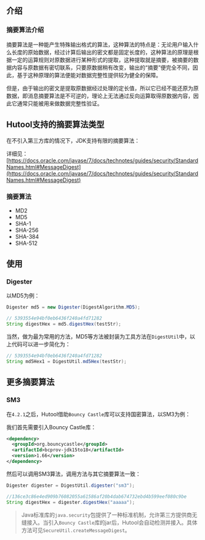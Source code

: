 ## 介绍

### 摘要算法介绍

摘要算法是一种能产生特殊输出格式的算法，这种算法的特点是：无论用户输入什么长度的原始数据，经过计算后输出的密文都是固定长度的，这种算法的原理是根据一定的运算规则对原数据进行某种形式的提取，这种提取就是摘要，被摘要的数据内容与原数据有密切联系，只要原数据稍有改变，输出的“摘要”便完全不同，因此，基于这种原理的算法便能对数据完整性提供较为健全的保障。

但是，由于输出的密文是提取原数据经过处理的定长值，所以它已经不能还原为原数据，即消息摘要算法是不可逆的，理论上无法通过反向运算取得原数据内容，因此它通常只能被用来做数据完整性验证。

## Hutool支持的摘要算法类型

在不引入第三方库的情况下，JDK支持有限的摘要算法：

详细见：[https://docs.oracle.com/javase/7/docs/technotes/guides/security/StandardNames.html#MessageDigest](https://docs.oracle.com/javase/7/docs/technotes/guides/security/StandardNames.html#MessageDigest)

### 摘要算法
- MD2
- MD5
- SHA-1
- SHA-256
- SHA-384
- SHA-512

## 使用

### Digester

以MD5为例：
```java
Digester md5 = new Digester(DigestAlgorithm.MD5);

// 5393554e94bf0eb6436f240a4fd71282
String digestHex = md5.digestHex(testStr);
```

当然，做为最为常用的方法，MD5等方法被封装为工具方法在`DigestUtil`中，以上代码可以进一步简化为：

```java
// 5393554e94bf0eb6436f240a4fd71282
String md5Hex1 = DigestUtil.md5Hex(testStr);
```

## 更多摘要算法

### SM3

在`4.2.1`之后，Hutool借助`Bouncy Castle`库可以支持国密算法，以SM3为例：

我们首先需要引入Bouncy Castle库：

```xml
<dependency>
  <groupId>org.bouncycastle</groupId>
  <artifactId>bcprov-jdk15to18</artifactId>
  <version>1.66</version>
</dependency>
```

然后可以调用SM3算法，调用方法与其它摘要算法一致：

```java
Digester digester = DigestUtil.digester("sm3");

//136ce3c86e4ed909b76082055a61586af20b4dab674732ebd4b599eef080c9be
String digestHex = digester.digestHex("aaaaa");
```

> Java标准库的`java.security`包提供了一种标准机制，允许第三方提供商无缝接入。当引入`Bouncy Castle`库的jar后，Hutool会自动检测并接入。具体方法可见`SecureUtil.createMessageDigest`。